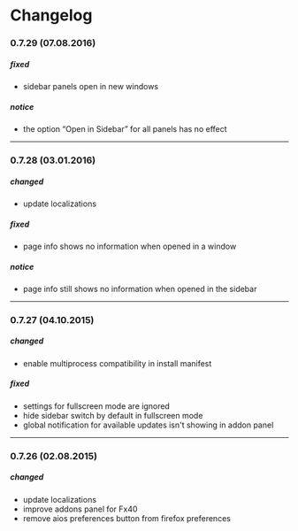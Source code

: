 
# Changelog

### 0.7.29 (07.08.2016)

##### fixed
* sidebar panels open in new windows

##### notice
* the option “Open in Sidebar” for all panels has no effect

---

### 0.7.28 (03.01.2016)

##### changed
* update localizations

##### fixed
* page info shows no information when opened in a window

##### notice
* page info still shows no information when opened in the sidebar

---

### 0.7.27 (04.10.2015)

##### changed
* enable multiprocess compatibility in install manifest

##### fixed
* settings for fullscreen mode are ignored
* hide sidebar switch by default in fullscreen mode
* global notification for available updates isn't showing in addon panel

---

### 0.7.26 (02.08.2015)

##### changed
* update localizations
* improve addons panel for Fx40
* remove aios preferences button from firefox preferences
